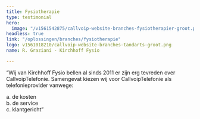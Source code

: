 ```yaml
---
title: Fysiotherapie
type: testimonial
hero:
  image: "/v1561542875/callvoip-website-branches-fysiotherapier-groot.png"
headless: true
link: "/oplossingen/branches/fysiotherapie"
logo: v1561018210/callvoip-website-branches-tandarts-groot.png
name: R. Graziani - Kirchhoff Fysio

---
```

“Wij van Kirchhoff Fysio bellen al sinds 2011 er zijn erg tevreden over CallvoipTelefonie. Samengevat kiezen wij voor CallvoipTelefonie als telefonieprovider vanwege: <br>

a. de kosten <br> b. de service <br> c. klantgericht”